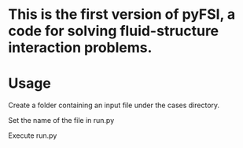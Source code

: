 # This is the first version of pyFSI, a code for solving fluid-structure interaction problems.

# Usage

Create a folder containing an input file under the cases directory.

Set the name of the file in run.py

Execute run.py
